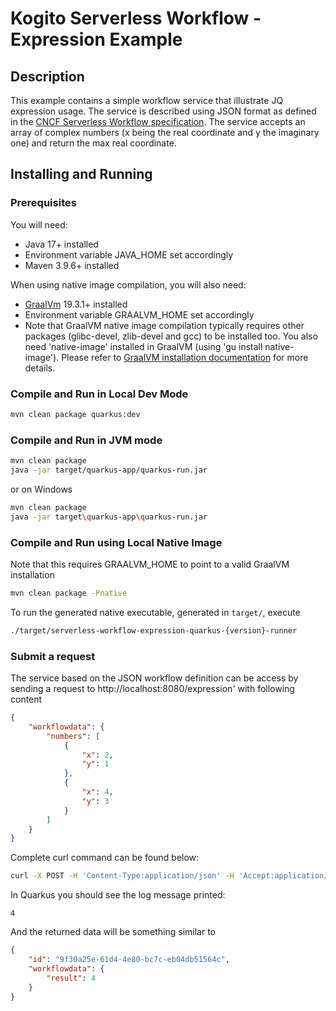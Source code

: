 # Kogito Serverless Workflow - Expression Example

## Description

This example contains a simple workflow service that illustrate JQ expression usage. 
The service is described using JSON format as defined in the 
[CNCF Serverless Workflow specification](https://github.com/serverlessworkflow/specification).
The service accepts an array of complex numbers (x being the real coordinate and y the imaginary one) and return the max real coordinate. 


## Installing and Running

### Prerequisites
 
You will need:
  - Java 17+ installed
  - Environment variable JAVA_HOME set accordingly
  - Maven 3.9.6+ installed

When using native image compilation, you will also need: 
  - [GraalVm](https://www.graalvm.org/downloads/) 19.3.1+ installed
  - Environment variable GRAALVM_HOME set accordingly
  - Note that GraalVM native image compilation typically requires other packages (glibc-devel, zlib-devel and gcc) to be installed too.  You also need 'native-image' installed in GraalVM (using 'gu install native-image'). Please refer to [GraalVM installation documentation](https://www.graalvm.org/docs/reference-manual/aot-compilation/#prerequisites) for more details.

### Compile and Run in Local Dev Mode

```sh
mvn clean package quarkus:dev
```

### Compile and Run in JVM mode

```sh
mvn clean package 
java -jar target/quarkus-app/quarkus-run.jar
```

or on Windows

```sh
mvn clean package
java -jar target\quarkus-app\quarkus-run.jar
```

### Compile and Run using Local Native Image
Note that this requires GRAALVM_HOME to point to a valid GraalVM installation

```sh
mvn clean package -Pnative
```
  
To run the generated native executable, generated in `target/`, execute

```sh
./target/serverless-workflow-expression-quarkus-{version}-runner
```

### Submit a request

The service based on the JSON workflow definition can be access by sending a request to http://localhost:8080/expression'
with following content 

```json
{
    "workflowdata": {
        "numbers": [
            {
                "x": 2,
                "y": 1
            },
            {
                "x": 4,
                "y": 3
            }
        ]
    }
}
```

Complete curl command can be found below:

```sh
curl -X POST -H 'Content-Type:application/json' -H 'Accept:application/json' -d '{"workflowdata":{"numbers":[{"x":2, "y": 1},{"x":4, "y": 3}]}}' http://localhost:8080/expression
```


In Quarkus you should see the log message printed:

```text
4
```

And the returned data will be something similar to 

```json
{
    "id": "9f30a25e-61d4-4e80-bc7c-eb04db51564c",
    "workflowdata": {
        "result": 4
    }
}
```

